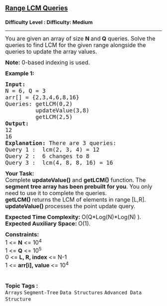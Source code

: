 <h2><a href="https://www.geeksforgeeks.org/problems/range-lcm-queries3348/1?page=1&difficulty=Medium&status=unsolved,attempted&sortBy=accuracy">Range LCM Queries</a></h2><h3>Difficulty Level : Difficulty: Medium</h3><hr><div class="problems_problem_content__Xm_eO"><p><span style="font-size:18px">You are given an array&nbsp;of size <strong>N&nbsp;</strong>and<strong>&nbsp;Q</strong>&nbsp;queries. Solve the queries to find LCM for the given range alongside the queries to update the array values.</span></p>

<p><span style="font-size:18px"><strong>Note:</strong> 0-based indexing is used.</span></p>

<p><strong><span style="font-size:18px">Example 1:</span></strong></p>

<pre><strong><span style="font-size:18px">Input:
</span></strong><span style="font-size:18px">N = 6, Q = 3
arr[] = {2,3,4,6,8,16}
Queries: getLCM(0,2)
&nbsp;        updateValue(3,8)
&nbsp;        getLCM(2,5)
<strong>Output:
</strong>12
16<strong>
Explanation: </strong>There are 3 queries:&nbsp;
Query 1 :&nbsp; lcm(2, 3, 4) = 12
Query 2&nbsp;:&nbsp; 6&nbsp;changes to 8
Query 3&nbsp;:&nbsp; lcm(4, 8, 8, 16) = 16</span>
</pre>

<p><span style="font-size:18px"><strong>Your Task:</strong><br>
Complete <strong>updateValue()</strong> and <strong>getLCM()</strong> function. The <strong>segment tree array has been prebuilt for you</strong>. You only need to use it to complete the queries.<br>
<strong>getLCM()&nbsp;</strong>returns the LCM of elements in range [L,R].<br>
<strong>updateValue()&nbsp;</strong>processes the point update query.</span></p>

<p><span style="font-size:18px"><strong>Expected Time Complexity:&nbsp;</strong>O(Q*Log(N)*Log(N) ).<br>
<strong>Expected Auxiliary Space:&nbsp;</strong>O(1).</span></p>

<p><span style="font-size:18px"><strong>Constraints:</strong><br>
1 &lt;= <strong>N</strong> &lt;= 10<sup>4</sup><br>
1 &lt;= <strong>Q</strong> &lt;= 10<sup>5</sup><br>
0 &lt;= <strong>L, R, index</strong> &lt;= N-1<br>
1 &lt;= <strong>arr[i], value&nbsp;</strong>&lt;= 10<sup>4</sup></span></p>
</div><br><p><span style=font-size:18px><strong>Topic Tags : </strong><br><code>Arrays</code>&nbsp;<code>Segment-Tree</code>&nbsp;<code>Data Structures</code>&nbsp;<code>Advanced Data Structure</code>&nbsp;